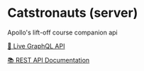# Catstronauts (server)

Apollo's lift-off course companion api

[🔮 Live GraphQL API](https://catstronauts-api.herokuapp.com/)

[📚 REST API Documentation](https://odyssey-lift-off-rest-api.herokuapp.com/docs)
